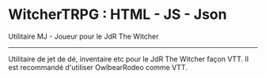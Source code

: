# WitcherTRPG : HTML - JS - Json
Utilitaire MJ - Joueur pour le JdR The Witcher

------------------

Utilitaire de jet de dé, inventaire etc pour le JdR The Witcher façon VTT.
Il est recommandé d'utiliser OwlbearRodeo comme VTT.
